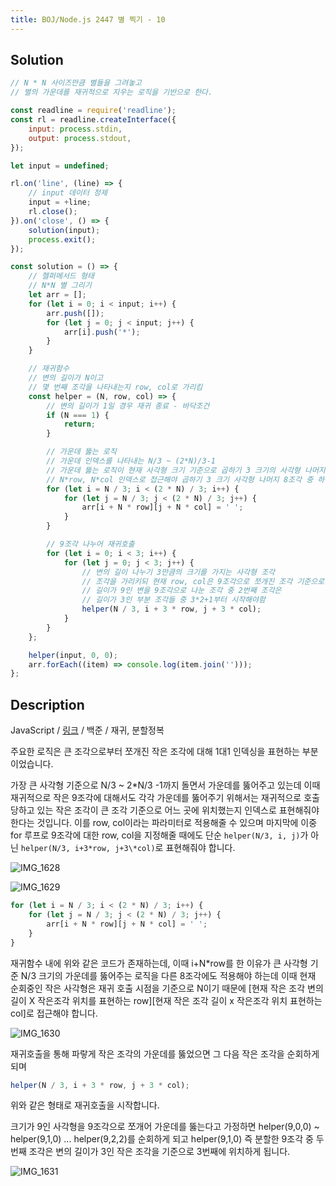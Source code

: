 ```yaml
---
title: BOJ/Node.js 2447 별 찍기 - 10
---
```


## Solution

```javascript
// N * N 사이즈만큼 별들을 그려놓고
// 별의 가운데를 재귀적으로 지우는 로직을 기반으로 한다.

const readline = require('readline');
const rl = readline.createInterface({
    input: process.stdin,
    output: process.stdout,
});

let input = undefined;

rl.on('line', (line) => {
    // input 데이터 정제
    input = +line;
    rl.close();
}).on('close', () => {
    solution(input);
    process.exit();
});

const solution = () => {
    // 헬퍼메서드 형태
    // N*N 별 그리기
    let arr = [];
    for (let i = 0; i < input; i++) {
        arr.push([]);
        for (let j = 0; j < input; j++) {
            arr[i].push('*');
        }
    }

    // 재귀함수
    // 변의 길이가 N이고
    // 몇 번째 조각을 나타내는지 row, col로 가리킴
    const helper = (N, row, col) => {
        // 변의 길이가 1일 경우 재귀 종료 - 바닥조건
        if (N === 1) {
            return;
        }

        // 가운데 뚫는 로직
        // 가운데 인덱스를 나타내는 N/3 ~ (2*N)/3-1
        // 가운데 뚫는 로직이 현재 사각형 크기 기준으로 곱하기 3 크기의 사각형 나머지 8조각 중 row, col에 해당하는 조각의 가운데를 뚫어야함
        // N*row, N*col 인덱스로 접근해야 곱하기 3 크기 사각형 나머지 8조각 중 하나를 유일하게 선택하게 됨
        for (let i = N / 3; i < (2 * N) / 3; i++) {
            for (let j = N / 3; j < (2 * N) / 3; j++) {
                arr[i + N * row][j + N * col] = ' ';
            }
        }

        // 9조각 나누어 재귀호출
        for (let i = 0; i < 3; i++) {
            for (let j = 0; j < 3; j++) {
                // 변의 길이 나누기 3만큼의 크기를 가지는 사각형 조각
                // 조각을 가리키되 현재 row, col은 9조각으로 쪼개진 조각 기준으로 3을 곱한 위치를 가리켜야 함
                // 길이가 9인 변을 9조각으로 나눈 조각 중 2번째 조각은
                // 길이가 3인 부분 조각들 중 3*2+1부터 시작해야함
                helper(N / 3, i + 3 * row, j + 3 * col);
            }
        }
    };

    helper(input, 0, 0);
    arr.forEach((item) => console.log(item.join('')));
};
```

## Description

JavaScript / [링크](https://www.acmicpc.net/problem/2447) / 백준 / 재귀, 분할정복

주요한 로직은 큰 조각으로부터 쪼개진 작은 조각에 대해
1대1 인덱싱을 표현하는 부분이었습니다.

가장 큰 사각형 기준으로 N/3 ~ 2*N/3 -1까지 돌면서 가운데를 뚫어주고 있는데
이때 재귀적으로 작은 9조각에 대해서도 각각 가운데를 뚫어주기 위해서는
재귀적으로 호출 당하고 있는 작은 조각이 큰 조각 기준으로 어느 곳에 위치했는지
인덱스로 표현해줘야 한다는 것입니다. 이를 row, col이라는 파라미터로 적용해줄 수 있으며
마지막에 이중 for 루프로 9조각에 대한 row, col을 지정해줄 때에도
단순 `helper(N/3, i, j)`가 아닌 `helper(N/3, i+3*row, j+3\*col)`로 표현해줘야 합니다.

![IMG_1628](https://user-images.githubusercontent.com/75518683/181373650-4a65b3ab-ebe1-4bb0-ae64-6ec1ec3dc0db.jpg)

![IMG_1629](https://user-images.githubusercontent.com/75518683/181373633-2d4c6778-b992-47c1-985a-cb975ba6cddc.jpg)

```javascript
for (let i = N / 3; i < (2 * N) / 3; i++) {
    for (let j = N / 3; j < (2 * N) / 3; j++) {
        arr[i + N * row][j + N * col] = ' ';
    }
}
```

재귀함수 내에 위와 같은 코드가 존재하는데, 이때 i+N\*row를 한 이유가
큰 사각형 기준 N/3 크기의 가운데를 뚫어주는 로직을
다른 8조각에도 적용해야 하는데 이때 현재 순회중인 작은 사각형은 재귀 호출 시점을 기준으로 N이기 때문에
[현재 작은 조각 변의 길이 X 작은조각 위치를 표현하는 row][현재 작은 조각 길이 x 작은조각 위치 표현하는 col]로 접근해야 합니다.

![IMG_1630](https://user-images.githubusercontent.com/75518683/181373852-f81bbd84-1649-40ca-a723-b70254da105f.jpg)

재귀호출을 통해 파랗게 작은 조각의 가운데를 뚫었으면 그 다음 작은 조각을 순회하게 되며

```javascript
helper(N / 3, i + 3 * row, j + 3 * col);
```

위와 같은 형태로 재귀호출을 시작합니다.

크기가 9인 사각형을 9조각으로 쪼개어 가운데를 뚫는다고 가정하면
helper(9,0,0) ~ helper(9,1,0) ... helper(9,2,2)를 순회하게 되고
helper(9,1,0) 즉 분할한 9조각 중 두 번째 조각은
변의 길이가 3인 작은 조각을 기준으로 3번째에 위치하게 됩니다.

![IMG_1631](https://user-images.githubusercontent.com/75518683/181375661-1ed8f226-bfe5-4721-8e67-517553b4b1a4.jpg)
